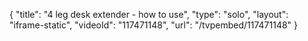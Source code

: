 {
    "title": "4 leg desk extender - how to use",
    "type": "solo",
    "layout": "iframe-static",
    "videoId": "117471148",
    "url": "\/tvpembed\/117471148"
}